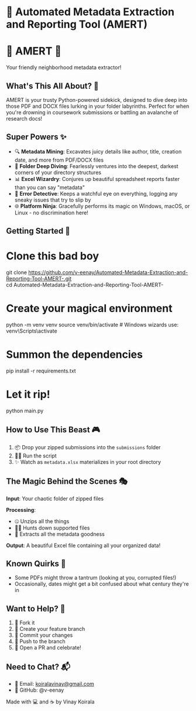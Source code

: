 # 🤖 Automated Metadata Extraction and Reporting Tool (AMERT)

# 🚀 AMERT 🤖
Your friendly neighborhood metadata extractor!

## What's This All About? 🤔
AMERT is your trusty Python-powered sidekick, designed to dive deep into those PDF and DOCX files lurking in your folder labyrinths. Perfect for when you're drowning in coursework submissions or battling an avalanche of research docs!

## Super Powers ✨
- 🔍 **Metadata Mining**: Excavates juicy details like author, title, creation date, and more from PDF/DOCX files
- 📁 **Folder Deep Diving**: Fearlessly ventures into the deepest, darkest corners of your directory structures
- 📊 **Excel Wizardry**: Conjures up beautiful spreadsheet reports faster than you can say "metadata"
- 🚨 **Error Detective**: Keeps a watchful eye on everything, logging any sneaky issues that try to slip by
- 🌐 **Platform Ninja**: Gracefully performs its magic on Windows, macOS, or Linux - no discrimination here!

## Getting Started 🚀

# Clone this bad boy
git clone https://github.com/v-eenay/Automated-Metadata-Extraction-and-Reporting-Tool-AMERT-.git
<br>
cd Automated-Metadata-Extraction-and-Reporting-Tool-AMERT-

# Create your magical environment
python -m venv venv
source venv/bin/activate # Windows wizards use: venv\Scripts\activate

# Summon the dependencies
pip install -r requirements.txt

# Let it rip!
python main.py


## How to Use This Beast 🎮
1. 📦 Drop your zipped submissions into the `submissions` folder
2. 🏃‍♂️ Run the script
3. ✨ Watch as `metadata.xlsx` materializes in your root directory

## The Magic Behind the Scenes 🎭
**Input**: Your chaotic folder of zipped files

**Processing**:
- 🤐 Unzips all the things
- 🕵️‍♂️ Hunts down supported files
- 🎯 Extracts all the metadata goodness

**Output**: A beautiful Excel file containing all your organized data!

## Known Quirks 🐛
- Some PDFs might throw a tantrum (looking at you, corrupted files!)
- Occasionally, dates might get a bit confused about what century they're in

## Want to Help? 🤝
1. 🍴 Fork it
2. 🌱 Create your feature branch
3. 💾 Commit your changes
4. 🚀 Push to the branch
5. 🎉 Open a PR and celebrate!

## Need to Chat? 📬
- 📧 Email: koiralavinay@gmail.com
- 🐙 GitHub: @v-eenay

Made with 💻 and ☕ by Vinay Koirala
